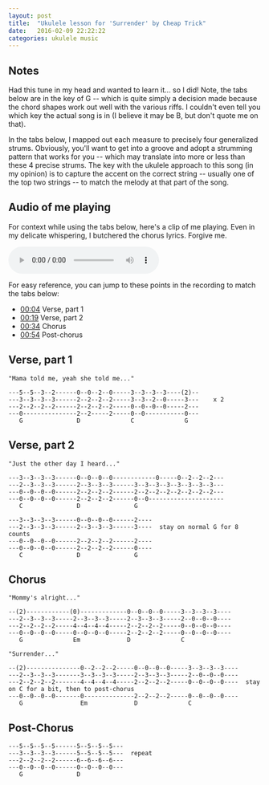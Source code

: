 ```yaml
---
layout: post
title:  "Ukulele lesson for 'Surrender' by Cheap Trick"
date:   2016-02-09 22:22:22
categories: ukulele music
---
```


## Notes

Had this tune in my head and wanted to learn it... so I did! Note, the tabs below are in the key of G -- which is quite simply a decision made because the chord shapes work out well with the various riffs. I couldn't even tell you which key the actual song is in (I believe it may be B, but don't quote me on that).

In the tabs below, I mapped out each measure to precisely four generalized strums. Obviously, you'll want to get into a groove and adopt a strumming pattern that works for you -- which may translate into more or less than these 4 precise strums. The key with the ukulele approach to this song (in my opinion) is to capture the accent on the correct string -- usually one of the top two strings -- to match the melody at that part of the song.

## Audio of me playing

For context while using the tabs below, here's a clip of me playing. Even in my delicate whispering, I butchered the chorus lyrics. Forgive me.

<audio controls>
  <source src="/audio/20160209-ukulele-cheap-trick-surrender.m4a" type="audio/mpeg">
Your browser does not support the audio element.
</audio>

For easy reference, you can jump to these points in the recording to match the tabs below:

- [00:04](#t=0m04s) Verse, part 1
- [00:19](#t=0m19s) Verse, part 2
- [00:34](#t=0m34s) Chorus
- [00:54](#t=0m54s) Post-chorus



## Verse, part 1

    "Mama told me, yeah she told me..."
    
    ---5--5--3--2------0--0--2--0-----3--3--3--3----(2)--
    ---3--3--3--3------2--2--2--2-----3--3--2--0-----3---    x 2
    ---2--2--2--2------2--2--2--2-----0--0--0--0-----2---
    ---0---------------2--2-----2-----0--0-----------0---
       G               D              C              G

## Verse, part 2

    "Just the other day I heard..."
    
    ---3--3--3--3------0--0--0--0------------0-----0--2--2--2---
    ---2--3--3--3------2--3--3--3------3--3--3--3--3--3--3--3---
    ---0--0--0--0------2--2--2--2------2--2--2--2--2--2--2--2---
    ---0--0--0--0------2--2--2--2------0--0---------------------
       C               D               G

    ---3--3--3--3------0--0--0--0------2----
    ---2--3--3--3------2--3--3--3------3----  stay on normal G for 8 counts
    ---0--0--0--0------2--2--2--2------2----
    ---0--0--0--0------2--2--2--2------0----
       C               D               G

## Chorus

    "Mommy's alright..."
    
    --(2)------------(0)-------------0--0--0--0-----3--3--3--3----
    ---2--3--3--3-----2--3--3--3-----2--3--3--3-----2--0--0--0----
    ---2--2--2--2-----4--4--4--4-----2--2--2--2-----0--0--0--0----
    ---0--0--0--0-----0--0--0--0-----2--2--2--2-----0--0--0--0----
       G              Em             D              C

    "Surrender..."
    
    --(2)---------------0--2--2--2-----0--0--0--0-----3--3--3--3----
    ---2--3--3--3-------3--3--3--3-----2--3--3--3-----2--0--0--0----
    ---2--2--2--2-------4--4--4--4-----2--2--2--2-----0--0--0--0----  stay on C for a bit, then to post-chorus
    ---0--0--0--0-------0--------------2--2--2--2-----0--0--0--0----
       G                Em             D              C

## Post-Chorus

    ---5--5--5--5------5--5--5--5---
    ---3--3--3--3------5--5--5--5---  repeat
    ---2--2--2--2------6--6--6--6---
    ---0--0--0--0------0--0--0--0--- 
       G               D
